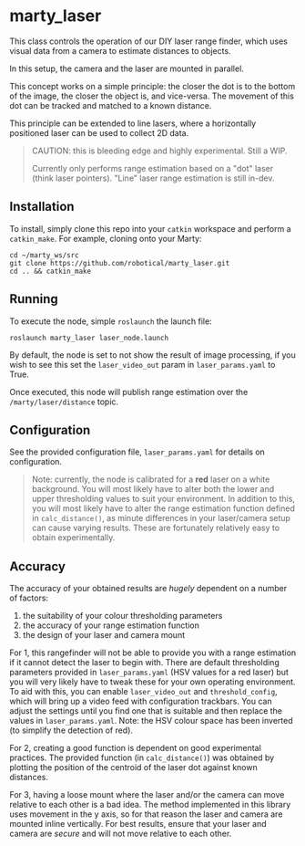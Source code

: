 # marty_laser
This class controls the operation of our DIY laser range finder, which uses visual data from a
camera to estimate distances to objects.

In this setup, the camera and the laser are mounted in parallel.

This concept works on a simple principle: the closer the dot is to the bottom of the image, the closer the object is, and vice-versa. The movement of this dot can be tracked and matched to a known distance.

This principle can be extended to line lasers, where a horizontally positioned laser can be used to collect 2D data.

> CAUTION: this is bleeding edge and highly experimental. Still a WIP.
>
> Currently only performs range estimation based on a "dot" laser (think laser
pointers). "Line" laser range estimation is still in-dev.

## Installation

To install, simply clone this repo into your `catkin` workspace and perform a `catkin_make`. For example, cloning onto your Marty:

    cd ~/marty_ws/src
    git clone https://github.com/robotical/marty_laser.git
    cd .. && catkin_make

## Running

To execute the node, simple `roslaunch` the launch file:

    roslaunch marty_laser laser_node.launch

By default, the node is set to not show the result of image processing, if you wish to see this set the `laser_video_out` param in `laser_params.yaml` to True.

Once executed, this node will publish range estimation over the `/marty/laser/distance` topic.

## Configuration

See the provided configuration file, `laser_params.yaml` for details on configuration.

> Note: currently, the node is calibrated for a **red** laser on a white background. You will most likely have to alter both the lower and upper thresholding values to suit your environment. In addition to this, you will most likely have to alter the range estimation function defined in `calc_distance()`, as minute differences in your laser/camera setup can cause varying results. These are fortunately relatively easy to obtain experimentally.

## Accuracy

The accuracy of your obtained results are *hugely* dependent on a number of factors:

  1. the suitability of your colour thresholding parameters
  2. the accuracy of your range estimation function
  3. the design of your laser and camera mount

For 1, this rangefinder will not be able to provide you with a range
estimation if it cannot detect the laser to begin with. There are default
thresholding parameters provided in `laser_params.yaml`
(HSV values for a red laser) but you will very likely have to tweak these
for your own operating environment. To aid with this, you can enable
`laser_video_out` and `threshold_config`, which will bring up a video feed
with configuration trackbars. You can adjust the settings until you find
one that is suitable and then replace the values in `laser_params.yaml`.
Note: the HSV colour space has been inverted (to simplify the detection
of red).

For 2, creating a good function is dependent on good experimental practices.
The provided function (in `calc_distance()`) was obtained by plotting the
position of the centroid of the laser dot against known distances.

For 3, having a loose mount where the laser and/or the camera can move
relative to each other is a bad idea. The method implemented in this
library uses movement in the y axis, so for that reason the laser and
camera are mounted inline vertically. For best results, ensure that
your laser and camera are *secure* and will not move relative to each
other.
